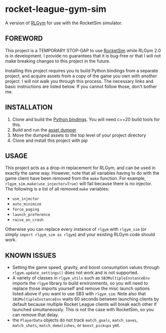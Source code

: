 # rocket-league-gym-sim
A version of [RLGym](https://github.com/lucas-emery/rocket-league-gym) for use with the RocketSim simulator.

## FOREWORD
This project is a TEMPORARY STOP-GAP to use [RocketSim](https://github.com/ZealanL/RocketSim) while RLGym 2.0 is in development. I provide no guarantees that it is bug-free or that I will not make breaking changes to this project in the future. 

Installing this project requires you to build Python bindings from a separate project, and acquire assets from a copy of the game you own with another project. I will not walk you through this process. The necessary links and basic instructions are listed below. If you cannot follow those, don't bother me.

## INSTALLATION
1. Clone and build the [Python bindings](https://github.com/uservar/pyrocketsim/tree/dev). You will need c++20 build tools for this.
2. Build and run the [asset dumper](https://github.com/ZealanL/RLArenaCollisionDumper)
3. Move the dumped assets to the top level of your project directory
4. Clone and install this project with pip

## USAGE
This project acts as a drop-in replacement for RLGym, and can be used in exactly the same way. However, note that all variables having to do with the game client have been removed from the `make` function. For example, `rlgym_sim.make(use_injector=True)` will fail because there is no injector. The following is a list of all removed `make` variables:
- `use_injector`
- `auto_minimize`
- `force_paging`
- `launch_preference`
- `raise_on_crash`

Otherwise you can replace every instance of `rlgym` with `rlgym_sim` (or simply `import rlgym_sim as rlgym`) and your existing RLGym code should work.

## KNOWN ISSUES
- Setting the game speed, gravity, and boost consumption values through `rlgym.update_settings()` does not work and is not supported.
- A variety of classes in `rlgym_utils` such as `SB3MultipleInstanceEnv` imports the `rlgym` library to build environments, so you will need to replace those imports yourself and remove the misc launch options listed above if you want to use SB3 with `rlgym_sim`. Note also that `SB3MultipleInstanceEnv` waits 60 seconds between launching clients by default because multiple Rocket League clients will break each other if launched simultaneously. This is not the case with RocketSim, so you can remove that delay.
- the `PlayerData` objects do not track `match_goals`, `match_saves`, `match_shots`, `match_demolishes`, or `boost_pickups` yet.
